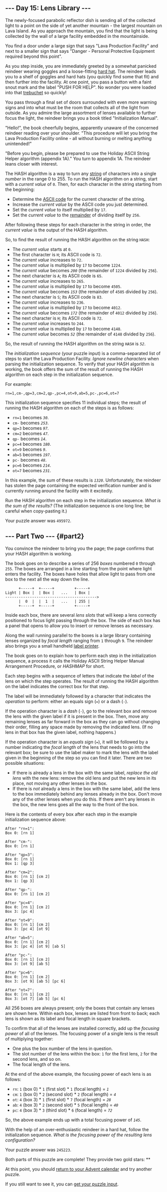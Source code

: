 ## \-\-- Day 15: Lens Library \-\--

The newly-focused parabolic reflector dish is sending all of the
collected light to a point on the side of yet another mountain - the
largest mountain on Lava Island. As you approach the mountain, you find
that the light is being collected by the wall of a large facility
embedded in the mountainside.

You find a door under a large sign that says \"Lava Production
Facility\" and next to a smaller sign that says \"Danger - Personal
Protective Equipment required beyond this point\".

As you step inside, you are immediately greeted by a somewhat panicked
reindeer wearing goggles and a
loose-fitting [hard
hat](https://en.wikipedia.org/wiki/Hard_hat). The
reindeer leads you to a shelf of goggles and hard hats (you quickly find
some that fit) and then further into the facility. At one point, you
pass a button with a faint snout mark and the label \"PUSH FOR HELP\".
No wonder you were loaded into that [trebuchet](1) so quickly!

You pass through a final set of doors surrounded with even more warning
signs and into what must be the room that collects all of the light from
outside. As you admire the large assortment of lenses available to
further focus the light, the reindeer brings you a book titled
\"Initialization Manual\".

\"Hello!\", the book cheerfully begins, apparently unaware of the
concerned reindeer reading over your shoulder. \"This procedure will let
you bring the Lava Production Facility online - all without burning or
melting anything unintended!\"

\"Before you begin, please be prepared to use the Holiday ASCII String
Helper algorithm (appendix 1A).\" You turn to appendix 1A. The reindeer
leans closer with interest.

The HASH algorithm is a way to turn any
[string](https://en.wikipedia.org/wiki/String_(computer_science))
of characters into a single *number* in the range 0 to 255. To run the
HASH algorithm on a string, start with a *current value* of `0`. Then,
for each character in the string starting from the beginning:

-   Determine the [ASCII
    code](https://en.wikipedia.org/wiki/ASCII#Printable_characters)
    for the current character of the string.
-   Increase the *current value* by the ASCII code you just determined.
-   Set the *current value* to itself multiplied by `17`.
-   Set the *current value* to the
    [remainder](https://en.wikipedia.org/wiki/Modulo)
    of dividing itself by `256`.

After following these steps for each character in the string in order,
the *current value* is the output of the HASH algorithm.

So, to find the result of running the HASH algorithm on the string
`HASH`:

-   The *current value* starts at `0`.
-   The first character is `H`; its ASCII code is `72`.
-   The *current value* increases to `72`.
-   The *current value* is multiplied by `17` to become `1224`.
-   The *current value* becomes *`200`* (the remainder of `1224` divided
    by `256`).
-   The next character is `A`; its ASCII code is `65`.
-   The *current value* increases to `265`.
-   The *current value* is multiplied by `17` to become `4505`.
-   The *current value* becomes *`153`* (the remainder of `4505` divided
    by `256`).
-   The next character is `S`; its ASCII code is `83`.
-   The *current value* increases to `236`.
-   The *current value* is multiplied by `17` to become `4012`.
-   The *current value* becomes *`172`* (the remainder of `4012` divided
    by `256`).
-   The next character is `H`; its ASCII code is `72`.
-   The *current value* increases to `244`.
-   The *current value* is multiplied by `17` to become `4148`.
-   The *current value* becomes *`52`* (the remainder of `4148` divided
    by `256`).

So, the result of running the HASH algorithm on the string `HASH` is
*`52`*.

The *initialization sequence* (your puzzle input) is a comma-separated
list of steps to start the Lava Production Facility. *Ignore newline
characters* when parsing the initialization sequence. To verify that
your HASH algorithm is working, the book offers the sum of the result of
running the HASH algorithm on each step in the initialization sequence.

For example:

    rn=1,cm-,qp=3,cm=2,qp-,pc=4,ot=9,ab=5,pc-,pc=6,ot=7

This initialization sequence specifies 11 individual steps; the result
of running the HASH algorithm on each of the steps is as follows:

-   `rn=1` becomes *`30`*.
-   `cm-` becomes *`253`*.
-   `qp=3` becomes *`97`*.
-   `cm=2` becomes *`47`*.
-   `qp-` becomes *`14`*.
-   `pc=4` becomes *`180`*.
-   `ot=9` becomes *`9`*.
-   `ab=5` becomes *`197`*.
-   `pc-` becomes *`48`*.
-   `pc=6` becomes *`214`*.
-   `ot=7` becomes *`231`*.

In this example, the sum of these results is *`1320`*. Unfortunately,
the reindeer has stolen the page containing the expected verification
number and is currently running around the facility with it excitedly.

Run the HASH algorithm on each step in the initialization sequence.
*What is the sum of the results?* (The initialization sequence is one
long line; be careful when copy-pasting it.)

Your puzzle answer was `495972`.

## \-\-- Part Two \-\-- {#part2}

You convince the reindeer to bring you the page; the page confirms that
your HASH algorithm is working.

The book goes on to describe a series of 256 *boxes* numbered `0`
through `255`. The boxes are arranged in a line starting from the point
where light enters the facility. The boxes have holes that allow light
to pass from one box to the next all the way down the line.

          +-----+  +-----+         +-----+
    Light | Box |  | Box |   ...   | Box |
    ----------------------------------------->
          |  0  |  |  1  |   ...   | 255 |
          +-----+  +-----+         +-----+

Inside each box, there are several *lens slots* that will keep a lens
correctly positioned to focus light passing through the box. The side of
each box has a panel that opens to allow you to insert or remove lenses
as necessary.

Along the wall running parallel to the boxes is a large library
containing lenses organized by *focal length* ranging from `1` through
`9`. The reindeer also brings you a small handheld [label
printer](https://en.wikipedia.org/wiki/Label_printer).

The book goes on to explain how to perform each step in the
initialization sequence, a process it calls the Holiday ASCII String
Helper Manual Arrangement Procedure, or *HASHMAP* for short.

Each step begins with a sequence of letters that indicate the *label* of
the lens on which the step operates. The result of running the HASH
algorithm on the label indicates the correct box for that step.

The label will be immediately followed by a character that indicates the
*operation* to perform: either an equals sign (`=`) or a dash (`-`).

If the operation character is a *dash* (`-`), go to the relevant box and
remove the lens with the given label if it is present in the box. Then,
move any remaining lenses as far forward in the box as they can go
without changing their order, filling any space made by removing the
indicated lens. (If no lens in that box has the given label, nothing
happens.)

If the operation character is an *equals sign* (`=`), it will be
followed by a number indicating the *focal length* of the lens that
needs to go into the relevant box; be sure to use the label maker to
mark the lens with the label given in the beginning of the step so you
can find it later. There are two possible situations:

-   If there is already a lens in the box with the same label, *replace
    the old lens* with the new lens: remove the old lens and put the new
    lens in its place, not moving any other lenses in the box.
-   If there is *not* already a lens in the box with the same label, add
    the lens to the box immediately behind any lenses already in the
    box. Don\'t move any of the other lenses when you do this. If there
    aren\'t any lenses in the box, the new lens goes all the way to the
    front of the box.

Here is the contents of every box after each step in the example
initialization sequence above:

    After "rn=1":
    Box 0: [rn 1]

    After "cm-":
    Box 0: [rn 1]

    After "qp=3":
    Box 0: [rn 1]
    Box 1: [qp 3]

    After "cm=2":
    Box 0: [rn 1] [cm 2]
    Box 1: [qp 3]

    After "qp-":
    Box 0: [rn 1] [cm 2]

    After "pc=4":
    Box 0: [rn 1] [cm 2]
    Box 3: [pc 4]

    After "ot=9":
    Box 0: [rn 1] [cm 2]
    Box 3: [pc 4] [ot 9]

    After "ab=5":
    Box 0: [rn 1] [cm 2]
    Box 3: [pc 4] [ot 9] [ab 5]

    After "pc-":
    Box 0: [rn 1] [cm 2]
    Box 3: [ot 9] [ab 5]

    After "pc=6":
    Box 0: [rn 1] [cm 2]
    Box 3: [ot 9] [ab 5] [pc 6]

    After "ot=7":
    Box 0: [rn 1] [cm 2]
    Box 3: [ot 7] [ab 5] [pc 6]

All 256 boxes are always present; only the boxes that contain any lenses
are shown here. Within each box, lenses are listed from front to back;
each lens is shown as its label and focal length in square brackets.

To confirm that all of the lenses are installed correctly, add up the
*focusing power* of all of the lenses. The focusing power of a single
lens is the result of multiplying together:

-   One plus the box number of the lens in question.
-   The slot number of the lens within the box: `1` for the first lens,
    `2` for the second lens, and so on.
-   The focal length of the lens.

At the end of the above example, the focusing power of each lens is as
follows:

-   `rn`: `1` (box 0) \* `1` (first slot) \* `1` (focal length) = *`1`*
-   `cm`: `1` (box 0) \* `2` (second slot) \* `2` (focal length) = *`4`*
-   `ot`: `4` (box 3) \* `1` (first slot) \* `7` (focal length) = *`28`*
-   `ab`: `4` (box 3) \* `2` (second slot) \* `5` (focal length) =
    *`40`*
-   `pc`: `4` (box 3) \* `3` (third slot) \* `6` (focal length) = *`72`*

So, the above example ends up with a total focusing power of *`145`*.

With the help of an over-enthusiastic reindeer in a hard hat, follow the
initialization sequence. *What is the focusing power of the resulting
lens configuration?*

Your puzzle answer was `245223`.

Both parts of this puzzle are complete! They provide two gold stars:
\*\*

At this point, you should [return to your Advent calendar](/2023) and
try another puzzle.

If you still want to see it, you can [get your puzzle
input](15/input).
